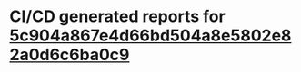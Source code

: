 # CI/CD generated reports for [5c904a867e4d66bd504a8e5802e82a0d6c6ba0c9](https://github.com/hydephp/develop/commit/5c904a867e4d66bd504a8e5802e82a0d6c6ba0c9)
